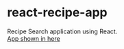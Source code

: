 # react-recipe-app
Recipe Search application using React.  
[App shown in here](https://ladiladi.github.io/react-recipe-app/)
